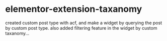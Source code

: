 # elementor-extension-taxanomy

created custom post type with acf, and make a widget by querying the post by custom post type. also added filtering feature in the widget by custom taxanomy...
